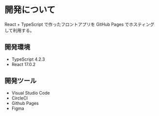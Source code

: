 # 開発について

React + TypeScript で作ったフロントアプリを GitHub Pages でホスティングして利用する。

## 開発環境

- TypeScript 4.2.3
- React 17.0.2

## 開発ツール

- Visual Studio Code
- CircleCI
- Github Pages
- Figma
